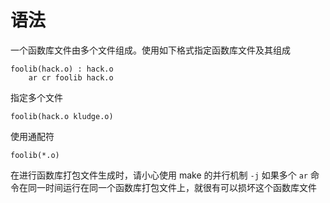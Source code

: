 # 语法
一个函数库文件由多个文件组成。使用如下格式指定函数库文件及其组成
```
foolib(hack.o) : hack.o
	ar cr foolib hack.o
```

指定多个文件
```
foolib(hack.o kludge.o)
```

使用通配符
```
foolib(*.o)
```

在进行函数库打包文件生成时，请小心使用 make 的并行机制 `-j` 
如果多个 `ar` 命令在同一时间运行在同一个函数库打包文件上，就很有可以损坏这个函数库文件
